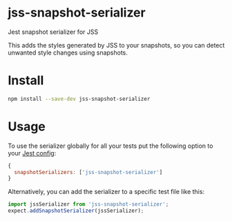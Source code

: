 # jss-snapshot-serializer
Jest snapshot serializer for JSS

This adds the styles generated by JSS to your snapshots, so you can detect unwanted style changes using snapshots.

# Install

```bash
npm install --save-dev jss-snapshot-serializer
```

# Usage

To use the serializer globally for all your tests
put the following option to your [Jest config](https://facebook.github.io/jest/docs/en/configuration.html):
```js
{
  snapshotSerializers: ['jss-snapshot-serializer']
}
```

Alternatively, you can add the serializer to a specific test file like this:

```js
import jssSerializer from 'jss-snapshot-serializer';
expect.addSnapshotSerializer(jssSerializer);
```
